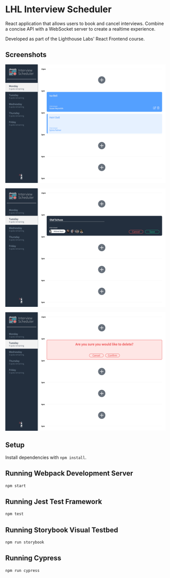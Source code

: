 # LHL Interview Scheduler

React application that allows users to book and cancel interviews. Combine a concise API with a WebSocket server to create a realtime experience.

Developed as part of the Lighthouse Labs' React Frontend course.

## Screenshots

!["List the appointments per day"](https://github.com/brogr/lhl-scheduler/raw/master/docs/appointments.png)

!["Edit an appointment"](https://github.com/brogr/lhl-scheduler/raw/master/docs/edit.png)

!["Cancel an appointment"](https://github.com/brogr/lhl-scheduler/raw/master/docs/delete.png)

## Setup

Install dependencies with `npm install`.

## Running Webpack Development Server

```sh
npm start
```

## Running Jest Test Framework

```sh
npm test
```

## Running Storybook Visual Testbed

```sh
npm run storybook
```

## Running Cypress

```sh
npm run cypress
```
